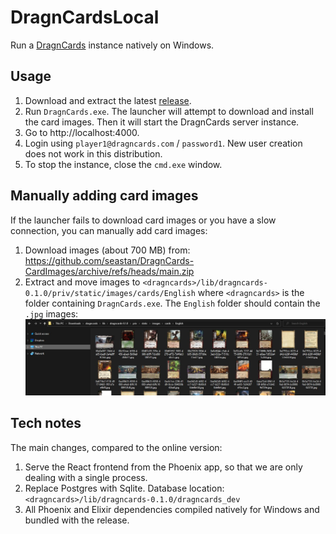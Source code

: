 # DragnCardsLocal
Run a [DragnCards](https://github.com/seastan/DragnCards) instance natively on Windows.

## Usage
1. Download and extract the latest [release](https://github.com/dsvz/DragnCardsLocal/releases).
2. Run `DragnCards.exe`. The launcher will attempt to download and install the card images. Then it will start the DragnCards server instance.
3. Go to http://localhost:4000.
4. Login using `player1@dragncards.com` / `password1`. New user creation does not work in this distribution.
5. To stop the instance, close the `cmd.exe` window.

## Manually adding card images
If the launcher fails to download card images or you have a slow connection, you can manually add card images:
1. Download images (about 700 MB) from: https://github.com/seastan/DragnCards-CardImages/archive/refs/heads/main.zip
2. Extract and move images to `<dragncards>/lib/dragncards-0.1.0/priv/static/images/cards/English` where `<dragncards>` is the folder containing `DragnCards.exe`. The `English` folder should contain the `.jpg` images:
![images location](windows/image-location.JPG)

## Tech notes
The main changes, compared to the online version:
1. Serve the React frontend from the Phoenix app, so that we are only dealing with a single process.
2. Replace Postgres with Sqlite. Database location: `<dragncards>/lib/dragncards-0.1.0/dragncards_dev`
3. All Phoenix and Elixir dependencies compiled natively for Windows and bundled with the release.

